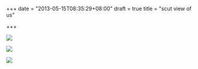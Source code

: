 +++
date = "2013-05-15T08:35:29+08:00"
draft = true
title = "scut view of us"

+++



![](/images/scut_view.jpg)

![](/images/scut_view_by_kiic.jpg)

![](/images/scut_view_us.jpg)